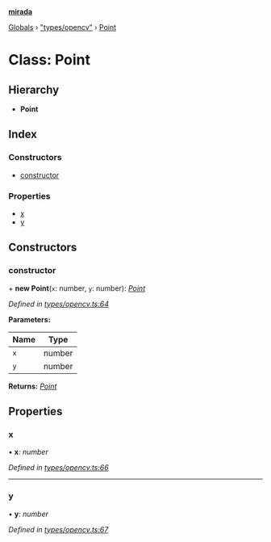 **[mirada](../README.md)**

[Globals](../README.md) › ["types/opencv"](../modules/_types_opencv_.md) › [Point](_types_opencv_.point.md)

# Class: Point

## Hierarchy

* **Point**

## Index

### Constructors

* [constructor](_types_opencv_.point.md#constructor)

### Properties

* [x](_types_opencv_.point.md#x)
* [y](_types_opencv_.point.md#y)

## Constructors

###  constructor

\+ **new Point**(`x`: number, `y`: number): *[Point](_types_opencv_.point.md)*

*Defined in [types/opencv.ts:64](https://github.com/cancerberoSgx/mirada/blob/d67acf6/mirada/src/types/opencv.ts#L64)*

**Parameters:**

Name | Type |
------ | ------ |
`x` | number |
`y` | number |

**Returns:** *[Point](_types_opencv_.point.md)*

## Properties

###  x

• **x**: *number*

*Defined in [types/opencv.ts:66](https://github.com/cancerberoSgx/mirada/blob/d67acf6/mirada/src/types/opencv.ts#L66)*

___

###  y

• **y**: *number*

*Defined in [types/opencv.ts:67](https://github.com/cancerberoSgx/mirada/blob/d67acf6/mirada/src/types/opencv.ts#L67)*